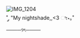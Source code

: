 ![IMG_1204](https://github.com/user-attachments/assets/db7d6dbf-6836-4a73-a189-ae18af5b5afe)                                    
˚ ༘ "My nightshade,,<3 ೀ⋆｡˚                                            
                                                     ────୨ৎ────
